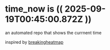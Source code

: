 # time_now is (( 2025-09-19T00:45:00.872Z ))

an automated repo that shows the currnent time

inspired by [breakingheatmap](https://github.com/breakingheatmap/breakingheatmap)